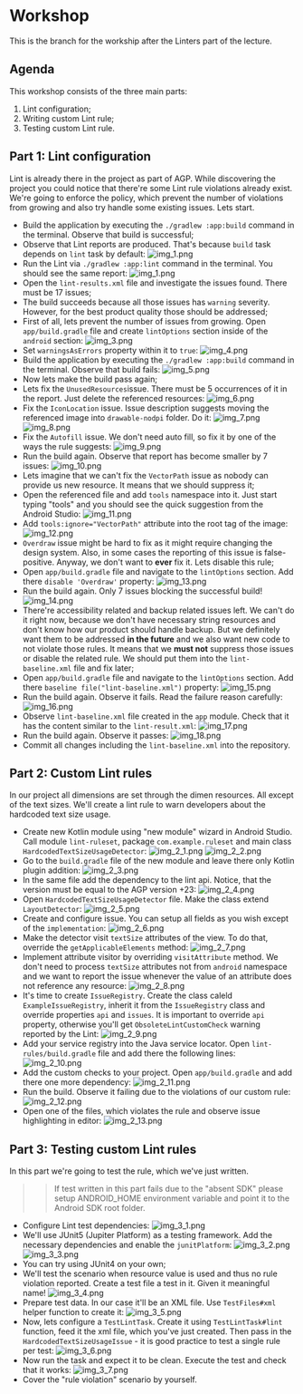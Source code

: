 # Workshop
This is the branch for the workship after the Linters part of the lecture.

## Agenda
This workshop consists of the three main parts:
1. Lint configuration;
2. Writing custom Lint rule;
3. Testing custom Lint rule.

## Part 1: Lint configuration
Lint is already there in the project as part of AGP. While discovering the project you could notice that there're some Lint rule violations already exist. We're going to enforce the policy, which prevent the number of violations from growing and also try handle some existing issues. Lets start.

- Build the application by executing the `./gradlew :app:build` command in the terminal. Observe that build is successful;
- Observe that Lint reports are produced. That's because `build` task depends on `lint` task by default:
  ![img_1.png](images/img_1.png)
- Run the Lint via `./gradlew :app:lint` command in the terminal. You should see the same report:
  ![img_1.png](images/img_2.png)
- Open the `lint-results.xml` file and investigate the issues found. There must be 17 issues;
- The build succeeds because all those issues has `warning` severity. However, for the best product quality those should be addressed;
- First of all, lets prevent the number of issues from growing. Open `app/build.gradle` file and create `lintOptions` section inside of the `android` section:
  ![img_3.png](images/img_3.png)
- Set `warningsAsErrors` property within it to `true`:
  ![img_4.png](images/img_4.png)
- Build the application by executing the `./gradlew :app:build` command in the terminal. Observe that build fails:
  ![img_5.png](images/img_5.png)
- Now lets make the build pass again;
- Lets fix the `UnusedResources`issue. There must be 5 occurrences of it in the report. Just delete the referenced resources:
  ![img_6.png](images/img_6.png)
- Fix the `IconLocation` issue. Issue description suggests moving the referenced image into `drawable-nodpi` folder. Do it:
  ![img_7.png](images/img_7.png)
  ![img_8.png](images/img_8.png)
- Fix the `Autofill` issue. We don't need auto fill, so fix it by one of the ways the rule suggests:
  ![img_9.png](images/img_9.png)
- Run the build again. Observe that report has become smaller by 7 issues:
  ![img_10.png](images/img_10.png)
- Lets imagine that we can't fix the `VectorPath` issue as nobody can provide us new resource. It means that we should suppress it;
- Open the referenced file and add `tools` namespace into it. Just start typing "tools" and you should see the quick suggestion from the Android Studio:
  ![img_11.png](images/img_11.png)
- Add `tools:ignore="VectorPath"` attribute into the root tag of the image:
  ![img_12.png](images/img_12.png)
- `Overdraw` issue might be hard to fix as it might require changing the design system. Also, in some cases the reporting of this issue is false-positive. Anyway, we don't want to **ever** fix it. Lets disable this rule;
- Open `app/build.gradle` file and navigate to the `lintOptions` section. Add there `disable 'Overdraw'` property:
  ![img_13.png](images/img_13.png)
- Run the build again. Only 7 issues blocking the successful build!
  ![img_14.png](images/img_14.png)
- There're accessibility related and backup related issues left. We can't do it right now, because we don't have necessary string resources and don't know how our product should handle backup. But we definitely want them to be addressed **in the future** and we also want new code to not violate those rules. It means that we **must not** suppress those issues or disable the related rule. We should put them into the `lint-baseline.xml` file and fix later;
- Open `app/build.gradle` file and navigate to the `lintOptions` section. Add there `baseline file("lint-baseline.xml")` property:
  ![img_15.png](images/img_15.png)
- Run the build again. Observe it fails. Read the failure reason carefully:
  ![img_16.png](images/img_16.png)
- Observe `lint-baseline.xml` file created in the `app` module. Check that it has the content similar to the `lint-result.xml`:
  ![img_17.png](images/img_17.png)
- Run the build again. Observe it passes:
  ![img_18.png](images/img_18.png)
- Commit all changes including the `lint-baseline.xml` into the repository.

## Part 2: Custom Lint rules
In our project all dimensions are set through the dimen resources. All except of the text sizes. We'll create a lint rule to warn developers about the hardcoded text size usage.
- Create new Kotlin module using "new module" wizard in Android Studio. Call module `lint-ruleset`, package `com.example.ruleset` and main class `HardcodedTextSizeUsageDetector`:
  ![img_2_1.png](images/img_2_1.png)
  ![img_2_2.png](images/img_2_2.png)
- Go to the `build.gradle` file of the new module and leave there only Kotlin plugin addition:
  ![img_2_3.png](images/img_2_3.png)
- In the same file add the dependency to the lint api. Notice, that the version must be equal to the AGP version +23:
  ![img_2_4.png](images/img_2_4.png)
- Open `HardcodedTextSizeUsageDetector` file. Make the class extend `LayoutDetector`:
  ![img_2_5.png](images/img_2_5.png)
- Create and configure issue. You can setup all fields as you wish except of the `implementation`:
  ![img_2_6.png](images/img_2_6.png)
- Make the detector visit `textSize` attributes of the view. To do that, override the `getApplicableElements` method:
  ![img_2_7.png](images/img_2_7.png)
- Implement attribute visitor by overriding `visitAttribute` method. We don't need to process `textSize` attributes not from `android` namespace and we want to report the issue whenever the value of an attribute does not reference any resource:
  ![img_2_8.png](images/img_2_8.png)
- It's time to create `IssueRegistry`. Create the class caleld `ExampleIssueRegistry`, inherit it from the `IssueRegistry` class and override properties `api` and `issues`. It is important to override `api` property, otherwise you'll get `ObsoleteLintCustomCheck` warning reported by the Lint:
  ![img_2_9.png](images/img_2_9.png)
- Add your service registry into the Java service locator. Open `lint-rules/build.gradle` file and add there the following lines:
  ![img_2_10.png](images/img_2_10.png)
- Add the custom checks to your project. Open `app/build.gradle` and add there one more dependency:
  ![img_2_11.png](images/img_2_11.png)
- Run the build. Observe it failing due to the violations of our custom rule:
  ![img_2_12.png](images/img_2_12.png)
- Open one of the files, which violates the rule and observe issue highlighting in editor:
  ![img_2_13.png](images/img_2_13.png)

## Part 3: Testing custom Lint rules
In this part we're going to test the rule, which we've just written.

>> If test written in this part fails due to the "absent SDK" please setup ANDROID_HOME environment variable and point it to the Android SDK root folder.

- Configure Lint test dependencies:
  ![img_3_1.png](images/img_3_1.png)
- We'll use JUnit5 (Jupiter Platform) as a testing framework. Add the necessary dependencies and enable the `junitPlatform`:
  ![img_3_2.png](images/img_3_2.png)
  ![img_3_3.png](images/img_3_3.png)
- You can try using JUnit4 on your own;
- We'll test the scenario when resource value is used and thus no rule violation reported. Create a test file a test in it. Given it meaningful name!
  ![img_3_4.png](images/img_3_4.png)
- Prepare test data. In our case it'll be an XML file. Use `TestFiles#xml` helper function to create it:
  ![img_3_5.png](images/img_3_5.png)
- Now, lets configure a `TestLintTask`. Create it using `TestLintTask#lint` function, feed it the xml file, which you've just created. Then pass in the `HardcodedTextSizeUsageIssue` - it is good practice to test a single rule per test:
  ![img_3_6.png](images/img_3_6.png)
- Now run the task and expect it to be clean. Execute the test and check that it works:
  ![img_3_7.png](images/img_3_7.png)
- Cover the "rule violation" scenario by yourself.